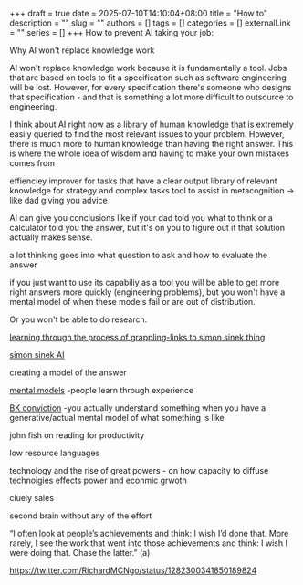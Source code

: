 +++ 
draft = true
date = 2025-07-10T14:10:04+08:00
title = "How to"
description = ""
slug = ""
authors = []
tags = []
categories = []
externalLink = ""
series = []
+++
How to prevent AI taking your job: 

Why AI won't replace knowledge work

AI won't replace knowledge work because it is fundamentally a tool. Jobs that are based on tools to fit a specification such as software engineering will be lost. However, for every specification there's someone who designs that specification - and that is something a lot more difficult to outsource to engineering.

I think about AI right now as a library of human knowledge that is extremely easily queried to find the most relevant issues to your problem. However, there is much more to human knowledge than having the right answer. This is where the whole idea of wisdom and having to make your own mistakes comes from


effienciey improver for tasks that have a clear output
library of relevant knowledge for strategy and complex tasks
tool to assist in metacognition -> like dad giving you advice

AI can give you conclusions like if your dad told you what to think or a calculator told you the answer, but it's on you to figure out if that solution actually makes sense.

a lot thinking goes into what question to ask and how to evaluate the answer

if you just want to use its capabiliy as a tool you will be able to get more right answers more quickly (engineering problems), but you won't have a mental model of when these models fail or are out of distribution.

Or you won't be able to do research.

[learning through the process of grappling-links to simon sinek thing](https://www.youtube.com/watch?v=A_WCaFmQaIw)


[simon sinek AI](https://www.youtube.com/watch?v=W4tqbEmplug&pp=0gcJCfwAo7VqN5tD)

creating a model of the answer


[mental models](https://commoncog.com/the-mental-model-fallacy/)
-people learn through experience

[BK conviction](https://www.benkuhn.net/conviction/)
-you actually understand something when you have a generative/actual mental model of what something is like

john fish on reading for productivity

low resource languages

technology and the rise of great powers - on how capacity to diffuse technoigies effects power and econmic grwoth

cluely sales

second brain without any of the effort


“I often look at people’s achievements and think: I wish I’d done that. More rarely, I see the work that went into those achievements and think: I wish I were doing that. Chase the latter.” (a)


https://twitter.com/RichardMCNgo/status/1282300341850189824